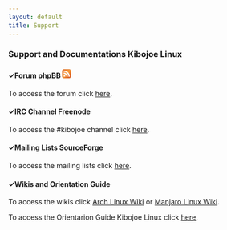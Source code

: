 ```yaml
---
layout: default
title: Support
---
```


<h3>Support and Documentations Kibojoe Linux</h3>

<h4>✓Forum phpBB <a href="http://feeds.feedburner.com/kibojoeforum" rel="alternate" type="application/atom+xml"><img class="rss-icon" src="/img/feed-icon20x20.png" width="18" height="18" alt="Feed"></a></h4>

To access the forum click <a href="http://forum.kibojoe.org/home" target="_blank">here</a>.

<h4>✓IRC Channel Freenode</h4>
 
To access the #kibojoe channel click <a href="http://webchat.freenode.net/?channels=kibojoe" target="_blank">here</a>.

<h4>✓Mailing Lists SourceForge</h4>
 
To access the mailing lists click <a href="https://sourceforge.net/p/kibojoe/kibojoe-main/" target="_blank">here</a>.

<h4>✓Wikis and Orientation Guide</h4>
 
To access the wikis click <a href="https://wiki.archlinux.org/" target="_blank">Arch Linux Wiki</a> or <a href="https://wiki.manjaro.org/index.php?title=Main_Page" target="_blank">Manjaro Linux Wiki</a>.

To access the Orientarion Guide Kibojoe Linux click <a href="https://github.com/kibojoe/documentation-kibojoe" target="_blank">here</a>.